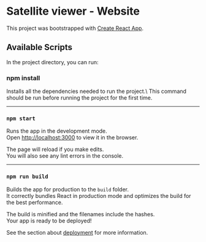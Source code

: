 # Satellite viewer - Website

This project was bootstrapped with [Create React App](https://github.com/facebook/create-react-app).

## Available Scripts

In the project directory, you can run:

### npm install

Installs all the dependencies needed to run the project.\ 
This command should be run before running the project for the first time.
___
### `npm start`

Runs the app in the development mode.\
Open [http://localhost:3000](http://localhost:3000) to view it in the browser.

The page will reload if you make edits.\
You will also see any lint errors in the console.
___
### `npm run build`

Builds the app for production to the `build` folder.\
It correctly bundles React in production mode and optimizes the build for the best performance.

The build is minified and the filenames include the hashes.\
Your app is ready to be deployed!

See the section about [deployment](https://facebook.github.io/create-react-app/docs/deployment) for more information.
